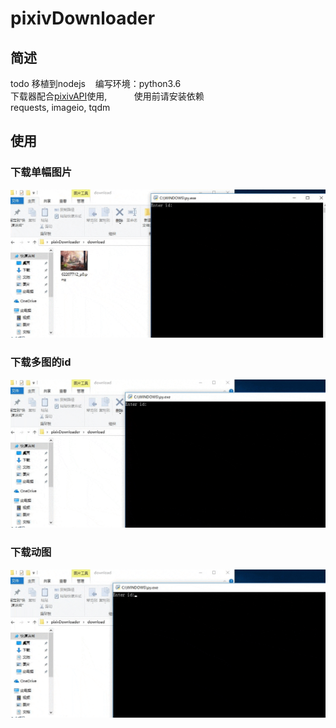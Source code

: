 # pixivDownloader
## 简述   
todo 移植到nodejs   
编写环境：python3.6              
下载器配合[pixivAPI](/pixivAPI/README.md)使用,           
使用前请安装依赖       
requests, imageio, tqdm        
## 使用             
### 下载单幅图片     
![](/about/downloadapic.gif)
### 下载多图的id
![](/about/downloadpics.gif)
### 下载动图
![](/about/downloadgif.gif)
